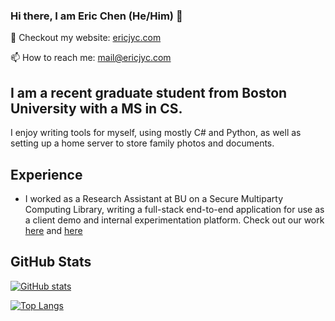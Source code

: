 ### Hi there, I am Eric Chen (He/Him) 👋

🤔 Checkout my website: [ericjyc.com](ericjyc.com)

📫 How to reach me: mail@ericjyc.com

## I am a recent graduate student from Boston University with a MS in CS.
I enjoy writing tools for myself, using mostly C# and Python, as well as setting up a home server to store family photos and documents.

## Experience
* I worked as a Research Assistant at BU on a Secure Multiparty Computing Library, writing a full-stack end-to-end application for use as a client demo and internal experimentation platform. Check out our work [here](https://sites.bu.edu/casp/) and [here](https://www.bu.edu/hic/research/focused-research-programs/continuous-analysis-of-mobile-health-data-among-medically-vulnerable-populations/fall-focused-research-program-workshop-secure-analytics-on-mobile-health-data-streams/)


## GitHub Stats

[![GitHub stats](https://github-readme-stats.vercel.app/api?username=ericchen1248&show_icons=true&theme=radical)](https://github.com/anuraghazra/github-readme-stats)

[![Top Langs](https://github-readme-stats.vercel.app/api/top-langs/?username=ericchen1248&show_icons=true&theme=radical)](https://github.com/anuraghazra/github-readme-stats)
<!--
**EricChen1248/EricChen1248** is a ✨ _special_ ✨ repository because its `README.md` (this file) appears on your GitHub profile.

Here are some ideas to get you started:

- 🔭 I’m currently working on ...
- 🌱 I’m currently learning ...
- 👯 I’m looking to collaborate on ...
- 🤔 I’m looking for help with ...
- 💬 Ask me about ...
- 📫 How to reach me: ...
- 😄 Pronouns: ...
- ⚡ Fun fact: ...
-->
